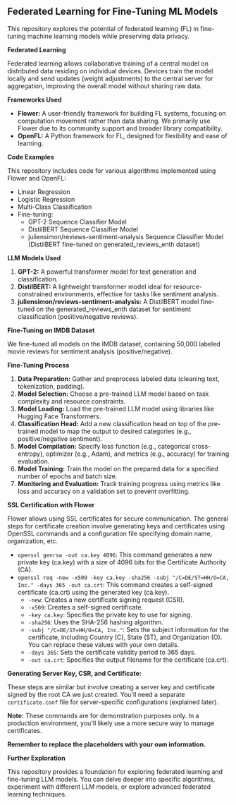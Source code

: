 ## Federated Learning for Fine-Tuning ML Models

This repository explores the potential of federated learning (FL) in fine-tuning machine learning models while preserving data privacy.

**Federated Learning**

Federated learning allows collaborative training of a central model on distributed data residing on individual devices. Devices train the model locally and send updates (weight adjustments) to the central server for aggregation, improving the overall model without sharing raw data. 

**Frameworks Used**

* **Flower:** A user-friendly framework for building FL systems, focusing on computation movement rather than data sharing. We primarily use Flower due to its community support and broader library compatibility. 
* **OpenFL:** A Python framework for FL, designed for flexibility and ease of learning.

**Code Examples**

This repository includes code for various algorithms implemented using Flower and OpenFL:

* Linear Regression
* Logistic Regression
* Multi-Class Classification
* Fine-tuning:
    * GPT-2 Sequence Classifier Model
    * DistilBERT Sequence Classifier Model
    * juliensimon/reviews-sentiment-analysis Sequence Classifier Model (DistilBERT fine-tuned on generated_reviews_enth dataset)

**LLM Models Used**

1. **GPT-2:** A powerful transformer model for text generation and classification.
2. **DistilBERT:** A lightweight transformer model ideal for resource-constrained environments, effective for tasks like sentiment analysis.
3. **juliensimon/reviews-sentiment-analysis:** A DistilBERT model fine-tuned on the generated_reviews_enth dataset for sentiment classification (positive/negative reviews).

**Fine-Tuning on IMDB Dataset**

We fine-tuned all models on the IMDB dataset, containing 50,000 labeled movie reviews for sentiment analysis (positive/negative).

**Fine-Tuning Process**

1. **Data Preparation:** Gather and preprocess labeled data (cleaning text, tokenization, padding).
2. **Model Selection:** Choose a pre-trained LLM model based on task complexity and resource constraints.
3. **Model Loading:** Load the pre-trained LLM model using libraries like Hugging Face Transformers.
4. **Classification Head:** Add a new classification head on top of the pre-trained model to map the output to desired categories (e.g., positive/negative sentiment).
5. **Model Compilation:** Specify loss function (e.g., categorical cross-entropy), optimizer (e.g., Adam), and metrics (e.g., accuracy) for training evaluation.
6. **Model Training:** Train the model on the prepared data for a specified number of epochs and batch size.
7. **Monitoring and Evaluation:** Track training progress using metrics like loss and accuracy on a validation set to prevent overfitting.

**SSL Certification with Flower**

Flower allows using SSL certificates for secure communication. The general steps for certificate creation involve generating keys and certificates using OpenSSL commands and a configuration file specifying domain name, organization, etc.

* `openssl genrsa -out ca.key 4096`: This command generates a new private key (ca.key) with a size of 4096 bits for the Certificate Authority (CA).
* `openssl req -new -x509 -key ca.key -sha256 -subj "/C=DE/ST=HH/O=CA, Inc." -days 365 -out ca.crt`: This command creates a self-signed certificate (ca.crt) using the generated key (ca.key). 
    * `-new`: Creates a new certificate signing request (CSR).
    * `-x509`: Creates a self-signed certificate.
    * `-key ca.key`: Specifies the private key to use for signing.
    * `-sha256`: Uses the SHA-256 hashing algorithm.
    * `-subj "/C=DE/ST=HH/O=CA, Inc."`: Sets the subject information for the certificate, including Country (C), State (ST), and Organization (O). You can replace these values with your own details.
    * `-days 365`: Sets the certificate validity period to 365 days.
    * `-out ca.crt`: Specifies the output filename for the certificate (ca.crt).

**Generating Server Key, CSR, and Certificate:**

These steps are similar but involve creating a server key and certificate signed by the root CA we just created. You'll need a separate `certificate.conf` file for server-specific configurations (explained later).

**Note:** These commands are for demonstration purposes only. In a production environment, you'll likely use a more secure way to manage certificates.

**Remember to replace the placeholders with your own information.**

**Further Exploration**

This repository provides a foundation for exploring federated learning and fine-tuning LLM models. You can delve deeper into specific algorithms, experiment with different LLM models, or explore advanced federated learning techniques.
